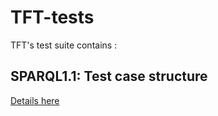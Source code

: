 TFT-tests
=========

TFT's test suite contains :

## SPARQL1.1: Test case structure

[Details here](http://www.w3.org/2009/sparql/docs/tests/)
